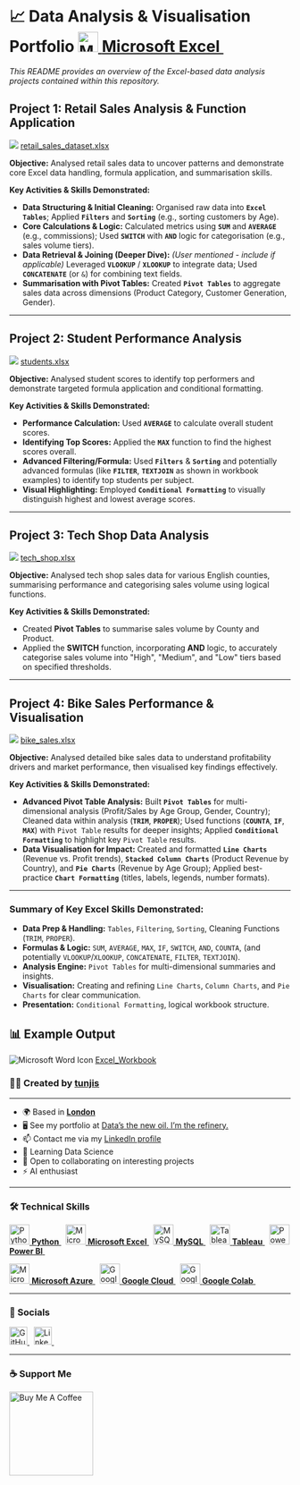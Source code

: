 # 📈 Data Analysis & Visualisation Portfolio <a href="https://www.microsoft.com/en-us/microsoft-365/excel" target="_blank" rel="noreferrer"><img src="https://img.icons8.com/color/24/000000/microsoft-excel-2019--v1.png" width="36" height="36" alt="Microsoft Excel"/> **Microsoft Excel** </a>&nbsp;  

*This README provides an overview of the Excel-based data analysis projects contained within this repository.*

## Project 1: Retail Sales Analysis & Function Application

<img src="https://img.icons8.com/color/24/000000/microsoft-excel-2019--v1.png"/> [retail_sales_dataset.xlsx](https://justit831-my.sharepoint.com/:x:/g/personal/justincracium_bootcamp_justit_co_uk/EW2mJFN6GN5HsUmKJ7xwof8B9vUReVYqlEq2GSOQzoHAkg?e=fupuA3)

**Objective:** Analysed retail sales data to uncover patterns and demonstrate core Excel data handling, formula application, and summarisation skills.

**Key Activities & Skills Demonstrated:**

* **Data Structuring & Initial Cleaning:** Organised raw data into **`Excel Tables`**; Applied **`Filters`** and **`Sorting`** (e.g., sorting customers by Age).
* **Core Calculations & Logic:** Calculated metrics using **`SUM`** and **`AVERAGE`** (e.g., commissions); Used **`SWITCH`** with **`AND`** logic for categorisation (e.g., sales volume tiers).
* **Data Retrieval & Joining (Deeper Dive):** *(User mentioned - include if applicable)* Leveraged **`VLOOKUP`** / **`XLOOKUP`** to integrate data; Used **`CONCATENATE`** (or `&`) for combining text fields.
* **Summarisation with Pivot Tables:** Created **`Pivot Tables`** to aggregate sales data across dimensions (Product Category, Customer Generation, Gender).

---

## Project 2: Student Performance Analysis

<img src="https://img.icons8.com/color/24/000000/microsoft-excel-2019--v1.png"/> [students.xlsx](https://justit831-my.sharepoint.com/:x:/g/personal/justincracium_bootcamp_justit_co_uk/EWGRHqxEdA5HltvKQrbbM7gB6mpESBX70W56DRFfG_Oi-g?e=hrdftL)

**Objective:** Analysed student scores to identify top performers and demonstrate targeted formula application and conditional formatting.

**Key Activities & Skills Demonstrated:**

* **Performance Calculation:** Used **`AVERAGE`** to calculate overall student scores.
* **Identifying Top Scores:** Applied the **`MAX`** function to find the highest scores overall.
* **Advanced Filtering/Formula:** Used **`Filters`** & **`Sorting`** and potentially advanced formulas (like **`FILTER`**, **`TEXTJOIN`** as shown in workbook examples) to identify top students per subject.
* **Visual Highlighting:** Employed **`Conditional Formatting`** to visually distinguish highest and lowest average scores.

---

## Project 3: Tech Shop Data Analysis

<img src="https://img.icons8.com/color/24/000000/microsoft-excel-2019--v1.png"/> [tech_shop.xlsx](https://justit831-my.sharepoint.com/:x:/g/personal/justincracium_bootcamp_justit_co_uk/EQj4X42Ep6NKoZdm-975RN8BhzZ0UW2SKUl47FckdTbrsg?e=ONfsbi)

**Objective:** Analysed tech shop sales data for various English counties, summarising performance and categorising sales volume using logical functions.

**Key Activities & Skills Demonstrated:**

* Created **Pivot Tables** to summarise sales volume by County and Product.
* Applied the **SWITCH** function, incorporating **AND** logic, to accurately categorise sales volume into "High", "Medium", and "Low" tiers based on specified thresholds.

---

## Project 4: Bike Sales Performance & Visualisation

<img src="https://img.icons8.com/color/24/000000/microsoft-excel-2019--v1.png"/> [bike_sales.xlsx](https://justit831-my.sharepoint.com/:x:/g/personal/justincracium_bootcamp_justit_co_uk/Ea9shnOX2U9PjWQRBPGOXAEBVYqYAD8unbfY-DwmdoUdig)

**Objective:** Analysed detailed bike sales data to understand profitability drivers and market performance, then visualised key findings effectively.

**Key Activities & Skills Demonstrated:**

* **Advanced Pivot Table Analysis:** Built **`Pivot Tables`** for multi-dimensional analysis (Profit/Sales by Age Group, Gender, Country); Cleaned data within analysis (**`TRIM`**, **`PROPER`**); Used functions (**`COUNTA`**, **`IF`**, **`MAX`**) with `Pivot Table` results for deeper insights; Applied **`Conditional Formatting`** to highlight key `Pivot Table` results.
* **Data Visualisation for Impact:** Created and formatted **`Line Charts`** (Revenue vs. Profit trends), **`Stacked Column Charts`** (Product Revenue by Country), and **`Pie Charts`** (Revenue by Age Group); Applied best-practice **`Chart Formatting`** (titles, labels, legends, number formats).

---

### Summary of Key Excel Skills Demonstrated:


* **Data Prep & Handling:** `Tables`, `Filtering`, `Sorting`, Cleaning Functions (`TRIM`, `PROPER`).
* **Formulas & Logic:** `SUM`, `AVERAGE`, `MAX`, `IF`, `SWITCH`, `AND`, `COUNTA`, (and potentially `VLOOKUP`/`XLOOKUP`, `CONCATENATE`, `FILTER`, `TEXTJOIN`).
* **Analysis Engine:** `Pivot Tables` for multi-dimensional summaries and insights.
* **Visualisation:** Creating and refining `Line Charts`, `Column Charts`, and `Pie Charts` for clear communication.
* **Presentation:** `Conditional Formatting`, logical workbook structure.


## 📊 Example Output
<img src="https://img.icons8.com/color/24/000000/microsoft-word-2019--v1.png" alt="Microsoft Word Icon"/> [Excel_Workbook](https://justit831-my.sharepoint.com/:w:/g/personal/justincracium_bootcamp_justit_co_uk/Ed6f6o9TGJ5IsoIPmMorG70BjF_g5-veUx7M6mRLxhTWRA?e=6Lu76l)  


### 🧑‍💻 Created by [tunjis](https://github.com/tunjis) 

-------------

* 🌍  Based in <a href="https://maps.app.goo.gl/hMxhRX5ptQAAkL7NA/" target="_blank">**London**</a>
* 🖥️  See my portfolio at [Data’s the new oil. I’m the refinery.](https://github.com/tunjis?tab=repositories)
* 📫  Contact me via my [LinkedIn profile](https://linkedin.com/in/justincraciun/)
* 🧠  Learning Data Science
* 🤝  Open to collaborating on interesting projects
* ⚡  AI enthusiast

-------------

### 🛠️ Technical Skills
<a href="https://www.python.org/" target="_blank" rel="noreferrer"><img src="https://cdn.jsdelivr.net/gh/devicons/devicon/icons/python/python-original.svg" width="36" height="36" alt="Python"/> **Python** </a>&nbsp;
<a href="https://www.microsoft.com/en-us/microsoft-365/excel" target="_blank" rel="noreferrer"><img src="https://img.icons8.com/color/24/000000/microsoft-excel-2019--v1.png" width="36" height="36" alt="Microsoft Excel"/> **Microsoft Excel** </a>&nbsp;
<a href="https://www.mysql.com/" target="_blank" rel="noreferrer"><img src="https://cdn.jsdelivr.net/gh/devicons/devicon/icons/mysql/mysql-original.svg" width="36" height="36" alt="MySQL"/> **MySQL** </a>&nbsp;
<a href="https://www.tableau.com/" target="_blank" rel="noreferrer"><img src="https://img.icons8.com/color/24/000000/tableau-software.png" width="36" height="36" alt="Tableau"/> **Tableau** </a>&nbsp;
<a href="https://powerbi.microsoft.com/" target="_blank" rel="noreferrer"><img src="https://img.icons8.com/color/24/000000/power-bi.png" width="36" height="36" alt="Power BI"/> **Power BI** </a>&nbsp;  

<a href="https://azure.microsoft.com/" target="_blank" rel="noreferrer"><img src="https://cdn.jsdelivr.net/gh/devicons/devicon/icons/azure/azure-original.svg" width="36" height="36" alt="Microsoft Azure"/> **Microsoft Azure** </a>&nbsp;
<a href="https://cloud.google.com/" target="_blank" rel="noreferrer"><img src="https://cdn.jsdelivr.net/gh/devicons/devicon/icons/googlecloud/googlecloud-original.svg" width="36" height="36" alt="Google Cloud"/> **Google Cloud** </a>&nbsp;
<a href="https://colab.research.google.com/" target="_blank" rel="noreferrer"><img src="https://img.icons8.com/color/48/000000/google-colab.png" width="36" height="36" alt="Google Colab"/> **Google Colab** </a>&nbsp;&nbsp;  

-------------

### 🔁 Socials

<a href="https://www.github.com/tunjis/" target="_blank" rel="noreferrer">
  <picture>
    <source media="(prefers-color-scheme: dark)" srcset="https://raw.githubusercontent.com/danielcranney/readme-generator/main/public/icons/socials/github-dark.svg" />
    <source media="(prefers-color-scheme: light)" srcset="https://raw.githubusercontent.com/danielcranney/readme-generator/main/public/icons/socials/github.svg" />
    <img alt="GitHub Profile" src="https://raw.githubusercontent.com/danielcranney/readme-generator/main/public/icons/socials/github.svg" width="32" height="32" />
  </picture>
</a>&nbsp;
<a href="https://linkedin.com/in/justincraciun/" target="_blank" rel="noreferrer">
  <picture>
    <source media="(prefers-color-scheme: dark)" srcset="https://raw.githubusercontent.com/danielcranney/readme-generator/main/public/icons/socials/linkedin-dark.svg" />
    <source media="(prefers-color-scheme: light)" srcset="https://raw.githubusercontent.com/danielcranney/readme-generator/main/public/icons/socials/linkedin.svg" />
    <img alt="LinkedIn Profile" src="https://raw.githubusercontent.com/danielcranney/readme-generator/main/public/icons/socials/linkedin.svg" width="32" height="32" />
  </picture>
</a>&nbsp;&nbsp;  

-------------

### ☕ Support Me

<a href="https://www.buymeacoffee.com/jstunjisu" target="_blank" rel="noreferrer"><img src="https://cdn.buymeacoffee.com/buttons/v2/default-yellow.png" width="150" alt="Buy Me A Coffee"/></a>&nbsp;&nbsp;

